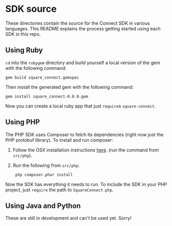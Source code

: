 # SDK source

These directories contain the source for the Connect SDK in various languages.
This README explains the process getting started using each SDK in this repo.

## Using Ruby

`cd` into the `rubygem` directory and build yourself a local version of the gem
with the following command:

    gem build square_connect.gemspec

Then install the generated gem with the following command:

    gem install square_connect-0.0.0.gem

Now you can create a local ruby app that just `require`s `square-connect`.


## Using PHP

The PHP SDK uses Composer to fetch its dependencies (right now just the PHP
protobuf library). To install and run composer:

1. Follow the OSX installation instructions [here](https://getcomposer.org/doc/00-intro.md).
   (run the command from `src/php`).

2. Run the following from `src/php`:

        php composer.phar install

Now the SDK has everything it needs to run. To include the SDK in your PHP project,
just `require` the path to `SquareConnect.php`.



## Using Java and Python

These are still in development and can't be used yet. Sorry!
